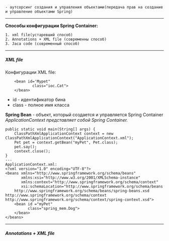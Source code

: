 	- аутсорсинг создания и управления объектами(передача прав на создание и управление объектами Spring)
---
**Способы конфигурации Spring Container:**

	1. xml file(устаревший способ)
	2. Annotations + XML file (современны способ)
	3. Jaca code (современный способ)

---
##### **XML file**

Конфигурации XML file:
```
	<bean id='Mypet"
			class="ioc.Cat">
	</bean>
```
- id - идентификатор бина
- class - полное имя класса

**Spring Bean** - объект, который создается и управляется Spring Container
*ApplicationContext представляет собой Spring Container.*
```
public static void main(String[] args) {  
    ClassPathXmlApplicationContext context = new ClassPathXmlApplicationContext("ApplicationContext.xml");  
    Pet pet = context.getBean("myPet", Pet.class);  
    pet.say();  
    context.close();  
}
---
ApplicationContext.xml:
<?xml version="1.0" encoding="UTF-8"?>  
<beans xmlns="http://www.springframework.org/schema/beans"  
       xmlns:xsi="http://www.w3.org/2001/XMLSchema-instance"  
       xmlns:context="http://www.springframework.org/schema/context"  
       xsi:schemaLocation="http://www.springframework.org/schema/beans  
    http://www.springframework.org/schema/beans/spring-beans.xsd    http://www.springframework.org/schema/context    http://www.springframework.org/schema/context/spring-context.xsd">  
    <bean id ="myPet"  
          class="spring_mem.Dog">  
    </bean>  
</beans>
```

---
##### **Annotations + XML file**
 